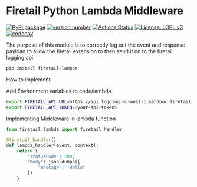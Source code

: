 # Firetail Python Lambda Middleware

[![PyPI package](https://img.shields.io/badge/pip%20install-firetail--lambda-brightgreen)](https://pypi.org/project/firetail-lambda/) [![version number](https://img.shields.io/pypi/v/firetail-lambda?color=green&label=version)](https://github.com/Firetail-io/firetail-py-lambda/releases) [![Actions Status](https://github.com/Firetail-io/firetail-py-lambda/workflows/Test/badge.svg)](https://github.com/Firetail-io/firetail-py-lambda/actions) [![License: LGPL v3](https://img.shields.io/badge/License-LGPL_v3-blue.svg)](https://www.gnu.org/licenses/lgpl-3.0)[![codecov](https://codecov.io/gh/FireTail-io/firetail-py-lambda/branch/main/graph/badge.svg?token=HU206RRZZ4)](https://codecov.io/gh/FireTail-io/firetail-py-lambda)

The purpose of this module is to correctly log out the event and response payload to allow the firetail extension to then send it on to the firetail logging api

```bash
pip install firetail-lambda
```

How to implement

Add Environment variables to code/lambda
```bash
export FIRETAIL_API_URL=https://api.logging.eu-west-1.sandbox.firetail.app/logs/bulk
export FIRETAIL_API_TOKEN=<your-api-token>
```



Implementing Middleware in lambda function
```python
from firetail_lambda import firetail_handler

@firetail_handler()
def lambda_handler(event, context):
    return {
        "statusCode": 200,
        "body": json.dumps({
            "message": "Hello"
        })
    }
```


